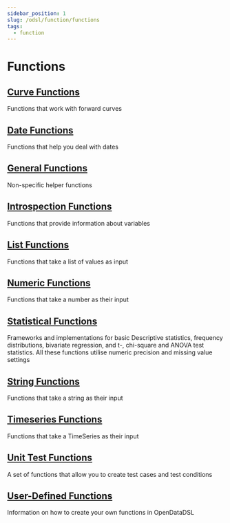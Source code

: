 ```yaml
---
sidebar_position: 1
slug: /odsl/function/functions
tags:
  - function
---
```

Functions
=========

## [Curve Functions](curve)
Functions that work with forward curves

## [Date Functions](date)
Functions that help you deal with dates

## [General Functions](general)
Non-specific helper functions

## [Introspection Functions](introspection)
Functions that provide information about variables

## [List Functions](list)
Functions that take a list of values as input

## [Numeric Functions](numeric)
Functions that take a number as their input

## [Statistical Functions](statistics)
Frameworks and implementations for basic Descriptive statistics, frequency distributions, bivariate regression, and t-, chi-square and ANOVA test statistics. All these functions utilise numeric precision and missing value settings

## [String Functions](string)
Functions that take a string as their input

## [Timeseries Functions](timeseries)
Functions that take a TimeSeries as their input

## [Unit Test Functions](test)
A set of functions that allow you to create test cases and test conditions

## [User-Defined Functions](udf)
Information on how to create your own functions in OpenDataDSL

